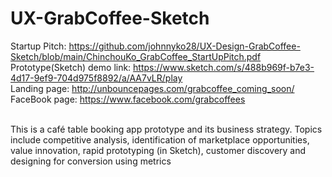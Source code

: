 # UX-GrabCoffee-Sketch

Startup Pitch: https://github.com/johnnyko28/UX-Design-GrabCoffee-Sketch/blob/main/ChinchouKo_GrabCoffee_StartUpPitch.pdf  <br>
Prototype(Sketch) demo link: https://www.sketch.com/s/488b969f-b7e3-4d17-9ef9-704d975f8892/a/AA7vLR/play <br>
Landing page: http://unbouncepages.com/grabcoffee_coming_soon/ <br>
FaceBook page: https://www.facebook.com/grabcoffees <br><br>

This is a café table booking app prototype and its business strategy. Topics include competitive analysis, identification of marketplace opportunities, value innovation, rapid prototyping (in Sketch), customer discovery and designing for conversion using metrics
